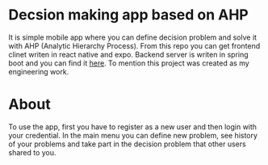 # Decsion making app based on AHP

It is simple mobile app where you can define decision problem and solve it with AHP (Analytic Hierarchy Process).
From this repo you can get frontend clinet writen in react native and expo. Backend server is writen in spring boot and you can find it [here](https://github.com/PiotrKedra/adhoc-backend).
To mention this project was created as my engineering work.

# About 

To use the app, first you have to register as a new user and then login with your credential. 
In the main menu you can define new problem, see history of your problems and take part in the decision problem that other users shared to you.
